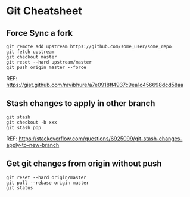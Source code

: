 # Git Cheatsheet

## Force Sync a fork

```
git remote add upstream https://github.com/some_user/some_repo
git fetch upstream
git checkout master
git reset --hard upstream/master  
git push origin master --force
```

REF: https://gist.github.com/ravibhure/a7e0918ff4937c9ea1c456698dcd58aa

## Stash changes to apply in other branch

```
git stash
git checkout -b xxx
git stash pop
```

REF: https://stackoverflow.com/questions/6925099/git-stash-changes-apply-to-new-branch

## Get git changes from origin without push

```
git reset --hard origin/master
git pull --rebase origin master
git status
```
